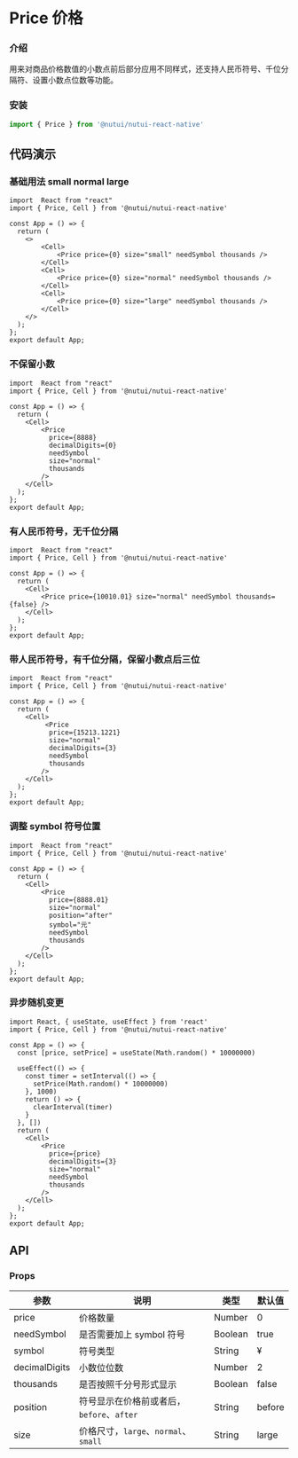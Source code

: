 # Price 价格

### 介绍

用来对商品价格数值的小数点前后部分应用不同样式，还支持人民币符号、千位分隔符、设置小数点位数等功能。

### 安装

```javascript
import { Price } from '@nutui/nutui-react-native'
```

## 代码演示

### 基础用法 small normal large

```SnackPlayer name=Price&dependencies=@nutui/nutui-react-native
import  React from "react"
import { Price, Cell } from '@nutui/nutui-react-native'

const App = () => {
  return (
    <>
        <Cell>
            <Price price={0} size="small" needSymbol thousands />
        </Cell>
        <Cell>
            <Price price={0} size="normal" needSymbol thousands />
        </Cell>
        <Cell>
            <Price price={0} size="large" needSymbol thousands />
        </Cell>
    </>
  );
};
export default App;
```


### 不保留小数

```SnackPlayer name=Price&dependencies=@nutui/nutui-react-native
import  React from "react"
import { Price, Cell } from '@nutui/nutui-react-native'

const App = () => {
  return (
    <Cell>
        <Price
          price={8888}
          decimalDigits={0}
          needSymbol
          size="normal"
          thousands
        />
    </Cell>
  );
};
export default App;
```


### 有人民币符号，无千位分隔

```SnackPlayer name=Price&dependencies=@nutui/nutui-react-native
import  React from "react"
import { Price, Cell } from '@nutui/nutui-react-native'

const App = () => {
  return (
    <Cell>
        <Price price={10010.01} size="normal" needSymbol thousands={false} />
    </Cell>
  );
};
export default App;
```


### 带人民币符号，有千位分隔，保留小数点后三位

```SnackPlayer name=Price&dependencies=@nutui/nutui-react-native
import  React from "react"
import { Price, Cell } from '@nutui/nutui-react-native'

const App = () => {
  return (
    <Cell>
         <Price
          price={15213.1221}
          size="normal"
          decimalDigits={3}
          needSymbol
          thousands
        />
    </Cell>
  );
};
export default App;
```


### 调整 symbol 符号位置

```SnackPlayer name=Price&dependencies=@nutui/nutui-react-native
import  React from "react"
import { Price, Cell } from '@nutui/nutui-react-native'

const App = () => {
  return (
    <Cell>
        <Price
          price={8888.01}
          size="normal"
          position="after"
          symbol="元"
          needSymbol
          thousands
        />
    </Cell>
  );
};
export default App;
```


### 异步随机变更

```SnackPlayer name=Price&dependencies=@nutui/nutui-react-native
import React, { useState, useEffect } from 'react'
import { Price, Cell } from '@nutui/nutui-react-native'

const App = () => {
  const [price, setPrice] = useState(Math.random() * 10000000)

  useEffect(() => {
    const timer = setInterval(() => {
      setPrice(Math.random() * 10000000)
    }, 1000)
    return () => {
      clearInterval(timer)
    }
  }, [])
  return (
    <Cell>
        <Price
          price={price}
          decimalDigits={3}
          size="normal"
          needSymbol
          thousands
        />
    </Cell>
  );
};
export default App;
```


## API

### Props

| 参数           | 说明                     | 类型    | 默认值 |
| -------------- | ------------------------ | ------- | ------ |
| price          | 价格数量                 | Number  | 0      |
| needSymbol    | 是否需要加上 symbol 符号 | Boolean | true   |
| symbol         | 符号类型                 | String  | &yen;  |
| decimalDigits | 小数位位数               | Number  | 2      |
| thousands      | 是否按照千分号形式显示   | Boolean | false  |
| position   | 符号显示在价格前或者后，`before`、`after`  | String           | before |
| size   | 价格尺寸，`large`、`normal`、`small`     | String           | large |

